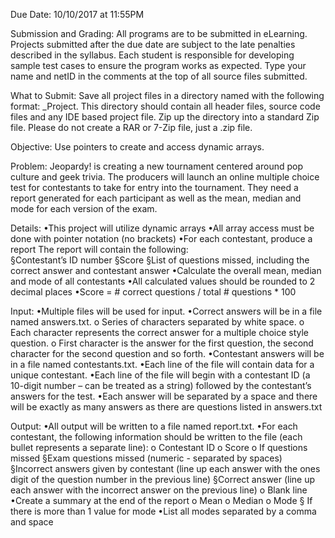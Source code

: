 Due Date: 10/10/2017 at 11:55PM

Submission and Grading: All programs are to be submitted in eLearning.
Projects submitted after the due date are subject to the late penalties described
in the syllabus. Each student is responsible for developing sample test cases to
ensure the program works as expected. Type your name and netID in the comments at
the top of all source files submitted.

What to Submit: Save all project files in a directory named with the following
format: <netID>_Project<number>. This directory should contain all header files,
source code files and any IDE based project file. Zip up the directory into a
standard Zip file. Please do not create a RAR or 7-Zip file, just a .zip file.

Objective: Use pointers to create and access dynamic arrays.

Problem: Jeopardy! is creating a new tournament centered around pop culture and
geek trivia. The producers will launch an online multiple choice test for
contestants to take for entry into the tournament. They need a report generated
for each participant as well as the mean, median and mode for each version of
the exam.

Details:
•This project will utilize dynamic arrays
•All array access must be done with pointer notation (no brackets)
•For each contestant, produce a report
    The report will contain the following:  
        §Contestant’s ID number
        §Score
        §List of questions missed, including the correct answer and contestant answer
•Calculate the overall mean, median and mode of all contestants
•All calculated values should be rounded to 2 decimal places
•Score = # correct questions / total # questions * 100

Input:
•Multiple files will be used for input.
•Correct answers will be in a file named answers.txt.
    o Series of characters separated by white space.
    o Each character represents the correct answer for a multiple choice style question.
    o First character is the answer for the first question, the second character
        for the second question and so forth.
•Contestant answers will be in a file named contestants.txt.
•Each line of the file will contain data for a unique contestant.
•Each line of the file will begin with a contestant ID (a 10-digit number –
    can be treated as a string) followed by the contestant’s answers for the test.
•Each answer will be separated by a space and there will be exactly as many answers
    as there are questions listed in answers.txt

Output:
•All output will be written to a file named report.txt.
•For each contestant, the following information should be written to the file
(each bullet represents a separate line):
    o Contestant ID
    o Score
    o If questions missed
        §Exam questions missed (numeric - separated by spaces)
        §Incorrect answers given by contestant (line up each answer with the
            ones digit of the question number in the previous line)
        §Correct answer (line up each answer with the incorrect answer on the previous line)
    o Blank line
•Create a summary at the end of the report
    o Mean
    o Median
    o Mode
        § If there is more than 1 value for mode
•List all modes separated by a comma and space
